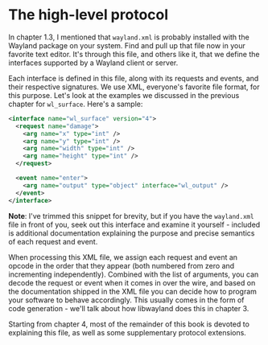 # The high-level protocol

In chapter 1.3, I mentioned that `wayland.xml` is probably installed with the
Wayland package on your system. Find and pull up that file now in your favorite
text editor. It's through this file, and others like it, that we define the
interfaces supported by a Wayland client or server.

Each interface is defined in this file, along with its requests and events, and
their respective signatures. We use XML, everyone's favorite file format, for
this purpose. Let's look at the examples we discussed in the previous chapter
for `wl_surface`. Here's a sample:

```xml
<interface name="wl_surface" version="4">
  <request name="damage">
    <arg name="x" type="int" />
    <arg name="y" type="int" />
    <arg name="width" type="int" />
    <arg name="height" type="int" />
  </request>

  <event name="enter">
    <arg name="output" type="object" interface="wl_output" />
  </event>
</interface>
```

**Note**: I've trimmed this snippet for brevity, but if you have the
`wayland.xml` file in front of you, seek out this interface and examine it
yourself - included is additional documentation explaining the purpose and
precise semantics of each request and event.

When processing this XML file, we assign each request and event an opcode in the
order that they appear (both numbered from zero and incrementing independently).
Combined with the list of arguments, you can decode the request or event when it
comes in over the wire, and based on the documentation shipped in the XML file
you can decide how to program your software to behave accordingly.  This usually
comes in the form of code generation - we'll talk about how libwayland does this
in chapter 3.

Starting from chapter 4, most of the remainder of this book is devoted to
explaining this file, as well as some supplementary protocol extensions.
